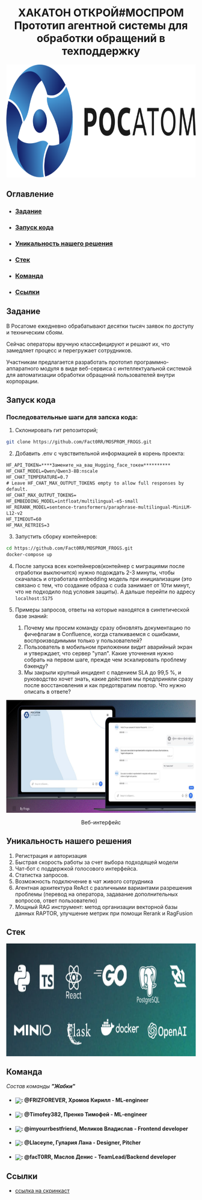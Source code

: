 <div align="center">

# ХАКАТОН ОТКРОЙ#МОСПРОМ <br> Прототип агентной системы для обработки обращений в техподдержку

<img height="300" alt="logo" src="assets/logo.png">

</div>

## Оглавление
- ### [Задание](#1)
- ### [Запуск кода](#2)
- ### [Уникальность нашего решения](#3)
- ### [Стек](#4)
- ### [Команда](#5)
- ### [Ссылки](#6)

## <a name="1"> Задание </a>

В Росатоме ежедневно обрабатывают десятки тысяч заявок по доступу и техническим сбоям.

Сейчас операторы вручную классифицируют и решают их, что замедляет процесс и перегружает сотрудников.

Участникам предлагается разработать прототип программно-аппаратного модуля в виде веб-сервиса с интеллектуальной системой для автоматизации обработки обращений пользователей внутри корпорации.

## <a name="2">Запуск кода </a>

### Последовательные шаги для запска кода:

1. Склонировать гит репозиторий;

```Bash
git clone https://github.com/Fact0RR/MOSPROM_FROGS.git
```

2. Добавить .env c чувствительной информацией в корень проекта:

```.env
HF_API_TOKEN=****Замените_на_ваш_Hugging_face_токен**********
HF_CHAT_MODEL=Qwen/Qwen3-8B:nscale
HF_CHAT_TEMPERATURE=0.7
# Leave HF_CHAT_MAX_OUTPUT_TOKENS empty to allow full responses by default.
HF_CHAT_MAX_OUTPUT_TOKENS=
HF_EMBEDDING_MODEL=intfloat/multilingual-e5-small
HF_RERANK_MODEL=sentence-transformers/paraphrase-multilingual-MiniLM-L12-v2
HF_TIMEOUT=60
HF_MAX_RETRIES=3
```
3. Запустить сборку контейнеров:

```Bash
cd https://github.com/Fact0RR/MOSPROM_FROGS.git
docker-compose up
```

4. После запуска всех контейнеров(контейнер с миграциями после отработки выключится) нужно подождать 2-3 минуты, чтобы скачалась и отработала embedding модель при инициализации (это связано с тем, что создание образа с cuda занимает от 10ти минут, что не подходило под условия защиты).
А дальше перейти по адресу ``localhost:5175``

5. Примеры запросов, ответы на которые находятся в синтетической базе знаний:
    1. Почему мы просим команду сразу обновлять документацию по фичефлагам в Confluence, когда сталкиваемся с ошибками, воспроизводимыми только у пользователей?
    2. Пользователь в мобильном приложении видит аварийный экран и утверждает, что сервер "упал". Какие уточнения нужно собрать на первом шаге, прежде чем эскалировать проблему бэкенду?
    3. Мы закрыли крупный инцидент с падением SLA до 99,5 %, и руководство хочет знать, какие действия мы предприняли сразу после восстановления и как предотвратим повтор. Что нужно описать в ответе?

<div align="center">

<img height="300" alt="logo" src="assets/web.jpg">

Веб-интерфейс

</div>

## <a name="3">Уникальность нашего решения </a>

1. Регистрация и авторизация
2. Быстрая скорость работы за счет выбора подходящей модели
3. Чат-бот с поддержкой голосового интерфейса.
4. Статистка запросов.
5. Возможность подключение в чат живого сотрудника
6. Агентная архитектура ReAct с различными вариантами разрешения проблемы (перевод на оператора, задавание дополнительных вопросов, ответ пользователю)
7. Мощный RAG инструмент: метод организации векторной базы данных RAPTOR, улучшение метрик при помощи Rerank и RagFusion

## <a name="4">Стек </a>


<img height="300" alt="logo" src="assets/stack.jpg" style="display: block; margin: 0 auto;">


</div>

## <a name="5">Команда </a>

*Состав команды **"Жабки"***

- <h4><img align="center" height="25" src="https://user-images.githubusercontent.com/51875349/198863127-837491f2-b57f-4c75-9840-6a4b01236c7a.png">: @FRIZFOREVER, Хромов Кирилл - ML-engineer</h3>
- <h4><img align="center" height="25" src="https://user-images.githubusercontent.com/51875349/198863127-837491f2-b57f-4c75-9840-6a4b01236c7a.png">: @Timofey382, Пренко Тимофей - ML-engineer</h3>
- <h4><img align="center" height="25" src="https://user-images.githubusercontent.com/51875349/198863127-837491f2-b57f-4c75-9840-6a4b01236c7a.png">: @imyourrbestfriend,  Меликов Владислав - Frontend developer</h3>
- <h4><img align="center" height="25" src="https://user-images.githubusercontent.com/51875349/198863127-837491f2-b57f-4c75-9840-6a4b01236c7a.png">: @Llaceyne, Гулария Лана - Designer, Pitcher</h3>
- <h4><img align="center" height="25" src="https://user-images.githubusercontent.com/51875349/198863127-837491f2-b57f-4c75-9840-6a4b01236c7a.png">: @facT0RR, Маслов Денис - TeamLead/Backend developer</h3>

## <a name="6">Ссылки </a>

- [ссылка на скринкаст](https://drive.google.com/drive/folders/1AV1OihR0tMgg06eclJ7MylKVASHN3H-E)&nbsp;
